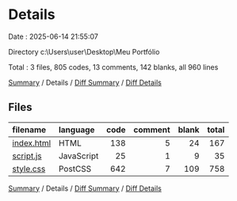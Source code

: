 # Details

Date : 2025-06-14 21:55:07

Directory c:\\Users\\user\\Desktop\\Meu Portfólio

Total : 3 files,  805 codes, 13 comments, 142 blanks, all 960 lines

[Summary](results.md) / Details / [Diff Summary](diff.md) / [Diff Details](diff-details.md)

## Files
| filename | language | code | comment | blank | total |
| :--- | :--- | ---: | ---: | ---: | ---: |
| [index.html](/index.html) | HTML | 138 | 5 | 24 | 167 |
| [script.js](/script.js) | JavaScript | 25 | 1 | 9 | 35 |
| [style.css](/style.css) | PostCSS | 642 | 7 | 109 | 758 |

[Summary](results.md) / Details / [Diff Summary](diff.md) / [Diff Details](diff-details.md)